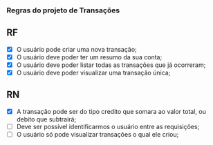 ### Regras do projeto de Transações

## RF
  - [x]  O usuário pode criar uma nova transação;
  - [x]  O usuário deve poder ter um resumo da sua conta;
  - [x]  O usuário deve poder listar todas as transações que já ocorreram;
  - [x]  O usuário deve poder visualizar uma transação única;

## RN
  - [x]  A transação pode ser do tipo credito que somara ao valor total, ou debito que subtrairá;
  - [ ]  Deve ser possível identificarmos o usuário entre as requisições;
  - [ ]  O usuário só pode visualizar transações o qual ele criou;